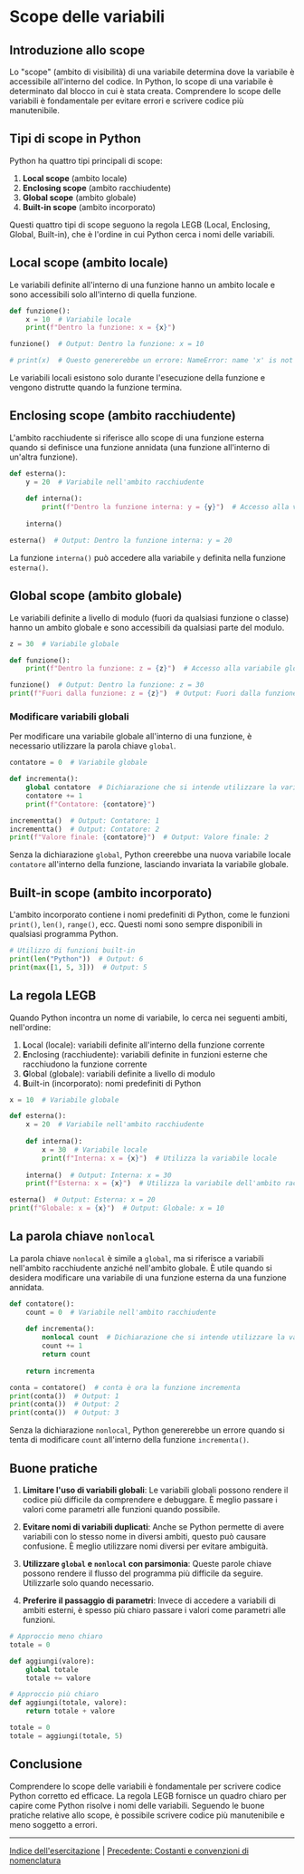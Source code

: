 # Scope delle variabili

## Introduzione allo scope
Lo "scope" (ambito di visibilità) di una variabile determina dove la variabile è accessibile all'interno del codice. In Python, lo scope di una variabile è determinato dal blocco in cui è stata creata. Comprendere lo scope delle variabili è fondamentale per evitare errori e scrivere codice più manutenibile.

## Tipi di scope in Python
Python ha quattro tipi principali di scope:

1. **Local scope** (ambito locale)
2. **Enclosing scope** (ambito racchiudente)
3. **Global scope** (ambito globale)
4. **Built-in scope** (ambito incorporato)

Questi quattro tipi di scope seguono la regola LEGB (Local, Enclosing, Global, Built-in), che è l'ordine in cui Python cerca i nomi delle variabili.

## Local scope (ambito locale)
Le variabili definite all'interno di una funzione hanno un ambito locale e sono accessibili solo all'interno di quella funzione.

```python
def funzione():
    x = 10  # Variabile locale
    print(f"Dentro la funzione: x = {x}")

funzione()  # Output: Dentro la funzione: x = 10

# print(x)  # Questo genererebbe un errore: NameError: name 'x' is not defined
```

Le variabili locali esistono solo durante l'esecuzione della funzione e vengono distrutte quando la funzione termina.

## Enclosing scope (ambito racchiudente)
L'ambito racchiudente si riferisce allo scope di una funzione esterna quando si definisce una funzione annidata (una funzione all'interno di un'altra funzione).

```python
def esterna():
    y = 20  # Variabile nell'ambito racchiudente
    
    def interna():
        print(f"Dentro la funzione interna: y = {y}")  # Accesso alla variabile dell'ambito racchiudente
    
    interna()

esterna()  # Output: Dentro la funzione interna: y = 20
```

La funzione `interna()` può accedere alla variabile `y` definita nella funzione `esterna()`.

## Global scope (ambito globale)
Le variabili definite a livello di modulo (fuori da qualsiasi funzione o classe) hanno un ambito globale e sono accessibili da qualsiasi parte del modulo.

```python
z = 30  # Variabile globale

def funzione():
    print(f"Dentro la funzione: z = {z}")  # Accesso alla variabile globale

funzione()  # Output: Dentro la funzione: z = 30
print(f"Fuori dalla funzione: z = {z}")  # Output: Fuori dalla funzione: z = 30
```

### Modificare variabili globali
Per modificare una variabile globale all'interno di una funzione, è necessario utilizzare la parola chiave `global`.

```python
contatore = 0  # Variabile globale

def incrementa():
    global contatore  # Dichiarazione che si intende utilizzare la variabile globale
    contatore += 1
    print(f"Contatore: {contatore}")

incrementta()  # Output: Contatore: 1
incrementta()  # Output: Contatore: 2
print(f"Valore finale: {contatore}")  # Output: Valore finale: 2
```

Senza la dichiarazione `global`, Python creerebbe una nuova variabile locale `contatore` all'interno della funzione, lasciando invariata la variabile globale.

## Built-in scope (ambito incorporato)
L'ambito incorporato contiene i nomi predefiniti di Python, come le funzioni `print()`, `len()`, `range()`, ecc. Questi nomi sono sempre disponibili in qualsiasi programma Python.

```python
# Utilizzo di funzioni built-in
print(len("Python"))  # Output: 6
print(max([1, 5, 3]))  # Output: 5
```

## La regola LEGB
Quando Python incontra un nome di variabile, lo cerca nei seguenti ambiti, nell'ordine:

1. **L**ocal (locale): variabili definite all'interno della funzione corrente
2. **E**nclosing (racchiudente): variabili definite in funzioni esterne che racchiudono la funzione corrente
3. **G**lobal (globale): variabili definite a livello di modulo
4. **B**uilt-in (incorporato): nomi predefiniti di Python

```python
x = 10  # Variabile globale

def esterna():
    x = 20  # Variabile nell'ambito racchiudente
    
    def interna():
        x = 30  # Variabile locale
        print(f"Interna: x = {x}")  # Utilizza la variabile locale
    
    interna()  # Output: Interna: x = 30
    print(f"Esterna: x = {x}")  # Utilizza la variabile dell'ambito racchiudente

esterna()  # Output: Esterna: x = 20
print(f"Globale: x = {x}")  # Output: Globale: x = 10
```

## La parola chiave `nonlocal`
La parola chiave `nonlocal` è simile a `global`, ma si riferisce a variabili nell'ambito racchiudente anziché nell'ambito globale. È utile quando si desidera modificare una variabile di una funzione esterna da una funzione annidata.

```python
def contatore():
    count = 0  # Variabile nell'ambito racchiudente
    
    def incrementa():
        nonlocal count  # Dichiarazione che si intende utilizzare la variabile dell'ambito racchiudente
        count += 1
        return count
    
    return incrementa

conta = contatore()  # conta è ora la funzione incrementa
print(conta())  # Output: 1
print(conta())  # Output: 2
print(conta())  # Output: 3
```

Senza la dichiarazione `nonlocal`, Python genererebbe un errore quando si tenta di modificare `count` all'interno della funzione `incrementa()`.

## Buone pratiche

1. **Limitare l'uso di variabili globali**: Le variabili globali possono rendere il codice più difficile da comprendere e debuggare. È meglio passare i valori come parametri alle funzioni quando possibile.

2. **Evitare nomi di variabili duplicati**: Anche se Python permette di avere variabili con lo stesso nome in diversi ambiti, questo può causare confusione. È meglio utilizzare nomi diversi per evitare ambiguità.

3. **Utilizzare `global` e `nonlocal` con parsimonia**: Queste parole chiave possono rendere il flusso del programma più difficile da seguire. Utilizzarle solo quando necessario.

4. **Preferire il passaggio di parametri**: Invece di accedere a variabili di ambiti esterni, è spesso più chiaro passare i valori come parametri alle funzioni.

```python
# Approccio meno chiaro
totale = 0

def aggiungi(valore):
    global totale
    totale += valore

# Approccio più chiaro
def aggiungi(totale, valore):
    return totale + valore

totale = 0
totale = aggiungi(totale, 5)
```

## Conclusione
Comprendere lo scope delle variabili è fondamentale per scrivere codice Python corretto ed efficace. La regola LEGB fornisce un quadro chiaro per capire come Python risolve i nomi delle variabili. Seguendo le buone pratiche relative allo scope, è possibile scrivere codice più manutenibile e meno soggetto a errori.

---

[Indice dell'esercitazione](../README.md) | [Precedente: Costanti e convenzioni di nomenclatura](./06_costanti_nomenclatura.md)